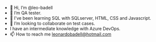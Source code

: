 - 👋 Hi, I’m @leo-badell
- 👀 I’m QA tester. 
- 🌱 I've been learning SQL with SQLserver, HTML, CSS and Javascript. 
- 💞️ I’m looking to collaborate on test cases. 
- I have an intermediate knowledge with Azure DevOps. 
- 📫 How to reach me leonardobadell@hotmail.com

<!---
leo-badell/leo-badell is a ✨ special ✨ repository because its `README.md` (this file) appears on your GitHub profile.
You can click the Preview link to take a look at your changes.
--->
